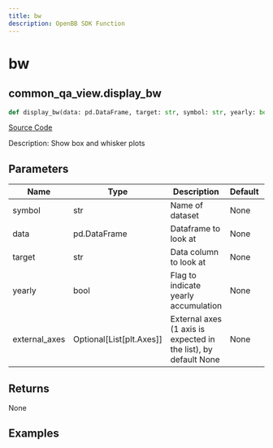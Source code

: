 ```yaml
---
title: bw
description: OpenBB SDK Function
---
```


# bw

## common_qa_view.display_bw

```python title='openbb_terminal/common/quantitative_analysis/qa_view.py'
def display_bw(data: pd.DataFrame, target: str, symbol: str, yearly: bool, external_axes: Union[List[matplotlib.axes._axes.Axes], NoneType]) -> None:
```
[Source Code](https://github.com/OpenBB-finance/OpenBBTerminal/tree/main/openbb_terminal/common/quantitative_analysis/qa_view.py#L258)

Description: Show box and whisker plots

## Parameters

| Name | Type | Description | Default | Optional |
| ---- | ---- | ----------- | ------- | -------- |
| symbol | str | Name of dataset | None | False |
| data | pd.DataFrame | Dataframe to look at | None | False |
| target | str | Data column to look at | None | False |
| yearly | bool | Flag to indicate yearly accumulation | None | False |
| external_axes | Optional[List[plt.Axes]] | External axes (1 axis is expected in the list), by default None | None | True |

## Returns

None

## Examples

